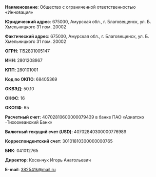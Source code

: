 **Наименование**: Общество с ограниченной ответственностью «Инновация»

**Юридический адрес**: 675000, Амурская обл., г. Благовещенск, ул. Б. Хмельницкого 31 пом. 20002

**Фактический адрес**: 675000, Амурская обл., г. Благовещенск, ул. Б. Хмельницкого 31 пом. 20002

**ОГРН**: 1152801005147

**ИНН**: 2801208967

**КПП**: 280101001

**Код по ОКПО**: 68405369

**ОКВЭД**: 50.10

**ОКФС**: 16

**ОКОПФ**: 65

**Расчетный счет:** 40702810600000079439 в банке ПАО «Азиатско -Тихоокеанский Банк»

**Валютный текущий счет (USD)**: 40702840300000776989

**Корреспондентский счет**: 30101810300000000765

**БИК**: 041012765

**Директор**: Косенчук Игорь Анатольевич 

**E-mail**: 382541k@mail.ru